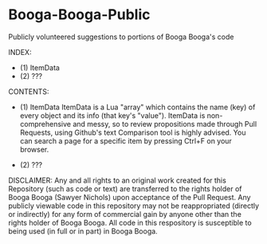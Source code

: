 # Booga-Booga-Public
Publicly volunteered suggestions to portions of Booga Booga's code

INDEX:
- (1) ItemData
- (2) ???



CONTENTS:

- (1) ItemData
ItemData is a Lua "array" which contains the name (key) of every object and its info (that key's "value"). ItemData is non-comprehensive and messy, so to review propositions made through Pull Requests, using Github's text Comparison tool is highly advised. You can search a page for a specific item by pressing Ctrl+F on your browser.
    
- (2) ???

DISCLAIMER:
Any and all rights to an original work created for this Repository (such as code or text) are transferred to the rights holder of Booga Booga (Sawyer Nichols) upon acceptance of the Pull Request. Any publicly viewable code in this repository may not be reappropriated (directly or indirectly) for any form of commercial gain by anyone other than the rights holder of Booga Booga. All code in this respository is susceptible to being used (in full or in part) in Booga Booga.
